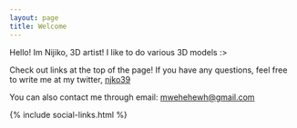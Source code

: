 ```yaml
---
layout: page
title: Welcome
---
```


Hello! Im Nijiko, 3D artist! I like to do various 3D models :>

Check out links at the top of the page! If you have any questions, feel free to write me at my twitter, [njko39](https://x.com/njko39)

You can also contact me through email: [mwehehewh@gmail.com](mailto:mwehehewh@gmail.com)

<p class="button-row">
    {% include social-links.html %}
</p>